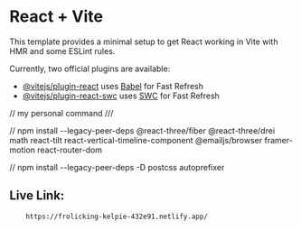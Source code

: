 # React + Vite

This template provides a minimal setup to get React working in Vite with HMR and some ESLint rules.

Currently, two official plugins are available:

- [@vitejs/plugin-react](https://github.com/vitejs/vite-plugin-react/blob/main/packages/plugin-react/README.md) uses [Babel](https://babeljs.io/) for Fast Refresh
- [@vitejs/plugin-react-swc](https://github.com/vitejs/vite-plugin-react-swc) uses [SWC](https://swc.rs/) for Fast Refresh


// my personal command ///

// npm install --legacy-peer-deps @react-three/fiber @react-three/drei math react-tilt react-vertical-timeline-component @emailjs/browser framer-motion react-router-dom

// npm install --legacy-peer-deps -D postcss autoprefixer


## Live Link: 
        https://frolicking-kelpie-432e91.netlify.app/
